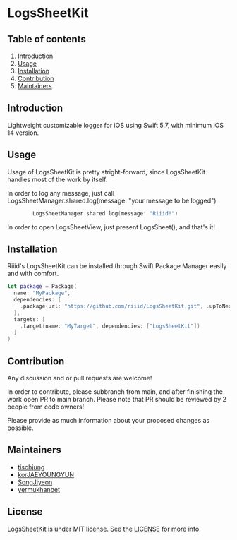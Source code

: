 # LogsSheetKit

## Table of contents

1. [Introduction](#introduction)
2. [Usage](#usage)
3. [Installation](#installation)
4. [Contribution](#contribution)
5. [Maintainers](#maintainers)

## Introduction

Lightweight customizable logger for iOS using Swift 5.7, with minimum iOS 14 version.

## Usage

Usage of LogsSheetKit is pretty stright-forward, since LogsSheetKit handles most of the work by itself.

In order to log any message, just call LogsSheetManager.shared.log(message: "your message to be logged")

``` swift
        LogsSheetManager.shared.log(message: "Riiid!")
```

In order to open LogsSheetView, just present LogsSheet(), and that's it!
 
 
## Installation

Riiid's LogsSheetKit can be installed through Swift Package Manager easily and with comfort.

```swift
let package = Package(
  name: "MyPackage",
  dependencies: [
    .package(url: "https://github.com/riiid/LogsSheetKit.git", .upToNextMajor(from: "1.0.0"))
  ],
  targets: [
    .target(name: "MyTarget", dependencies: ["LogsSheetKit"])
  ]
)
```


## Contribution

Any discussion and or pull requests are welcome!

In order to contribute, please subbranch from main, and after finishing the work open PR to main branch. Please note that PR should be reviewed by 2 people from code owners!

Please provide as much information about your proposed changes as possible.

## Maintainers

- [tisohjung](https://github.com/tisohjung)
- [korJAEYOUNGYUN](https://github.com/korJAEYOUNGYUN)
- [SongJiyeon](https://github.com/SongJiyeon) 
- [yermukhanbet](https://github.com/yermukhanbet)

## License

LogsSheetKit is under MIT license. See the [LICENSE](https://github.com/riiid/LogsSheetKit/blob/main/LICENSE.md) for more info.
